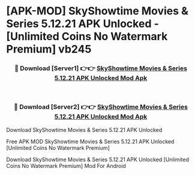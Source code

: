 # [APK-MOD] SkyShowtime  Movies & Series 5.12.21 APK Unlocked - [Unlimited Coins No Watermark Premium] vb245



<div align="center">
<h3>🔴 Download [Server1] 👉👉 <a href="https://momento.my/?title=SkyShowtime__Movies_&_Series_5.12.21_APK_Unlocked">SkyShowtime  Movies & Series 5.12.21 APK Unlocked Mod Apk</a></h3><br>

<h3>🔴 Download [Server2] 👉👉 <a href="https://momento.my/?title=SkyShowtime__Movies_&_Series_5.12.21_APK_Unlocked">SkyShowtime  Movies & Series 5.12.21 APK Unlocked Mod Apk</a></h3>
</div>



Download SkyShowtime  Movies & Series 5.12.21 APK Unlocked 

Free APK MOD SkyShowtime  Movies & Series 5.12.21 APK Unlocked [Unlimited Coins No Watermark Premium]

Download SkyShowtime  Movies & Series 5.12.21 APK Unlocked [Unlimited Coins No Watermark Premium] Mod For Android
